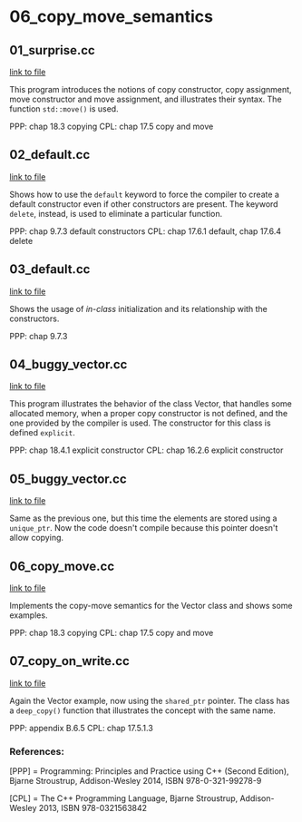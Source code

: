# 06_copy_move_semantics


## 01_surprise.cc

[link to file](./01_surprise.cc)

This program introduces the notions of copy constructor, copy assignment, move constructor
and move assignment, and illustrates their syntax. The function `std::move()` is used.


PPP: chap 18.3 copying
CPL: chap 17.5 copy and move




## 02_default.cc

[link to file](./02_default.cc)

Shows how to use the `default` keyword to force the compiler to create a default constructor even if
other constructors are present. The keyword `delete`, instead, is used to eliminate a particular
function.

PPP: chap 9.7.3 default constructors
CPL: chap 17.6.1 default, chap 17.6.4 delete




## 03_default.cc

[link to file](./03_default.cc)

Shows the usage of *in-class* initialization and its relationship with the constructors.

PPP: chap 9.7.3



## 04_buggy_vector.cc

[link to file](./04_buggy_vector.cc)

This program illustrates the behavior of the class Vector, that handles
some allocated memory, when a proper copy constructor is not defined, and the one
provided by the compiler is used. The constructor for this class is defined `explicit`.


PPP: chap 18.4.1 explicit constructor
CPL: chap 16.2.6 explicit constructor



## 05_buggy_vector.cc

[link to file](./05_buggy_vector.cc)

Same as the previous one, but this time the elements are stored using a `unique_ptr`. Now
the code doesn't compile because this pointer doesn't allow copying.




## 06_copy_move.cc

[link to file](./06_copy_move.cc)

Implements the copy-move semantics for the Vector class and shows some examples.

PPP: chap 18.3 copying
CPL: chap 17.5 copy and move




## 07_copy_on_write.cc

[link to file](./07_copy_on_write.cc)

Again the Vector example, now using the `shared_ptr` pointer. The class has a `deep_copy()` function
that illustrates the concept with the same name.

PPP: appendix B.6.5
CPL: chap 17.5.1.3





### References:

[PPP] = Programming: Principles and Practice using C++ (Second Edition), Bjarne Stroustrup, Addison-Wesley 2014, ISBN 978-0-321-99278-9

[CPL] = The C++ Programming Language, Bjarne Stroustrup, Addison-Wesley 2013, ISBN 978-0321563842
